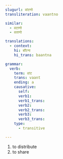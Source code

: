 ```yaml
---
slugurl: वांटणो
transliteration: vaantno

similar:
  - वटाणो
  - वताणो

translations:
  - context:
    hi: बाँटना
    hi_trans: baantna

grammar:
  verb:
    term: वांट
    trans: vaant
    ending: a
    causative:
      self:
      verb1:
      verb1_trans:
      verb2:
      verb2_trans:
      verb3:
      verb3_trans:
    type:
      - transitive

---
```


<word-pos pos="verb">

<word-meanings>

1. to distribute
2. to share

</word-meanings>

<verb-conj :grammar="grammar" ></verb-conj>

</word-pos>
